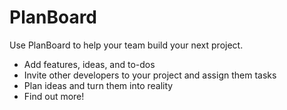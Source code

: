 # PlanBoard
Use PlanBoard to help your team build your next project.
- Add features, ideas, and to-dos
- Invite other developers to your project and assign them tasks
- Plan ideas and turn them into reality
- Find out more!
